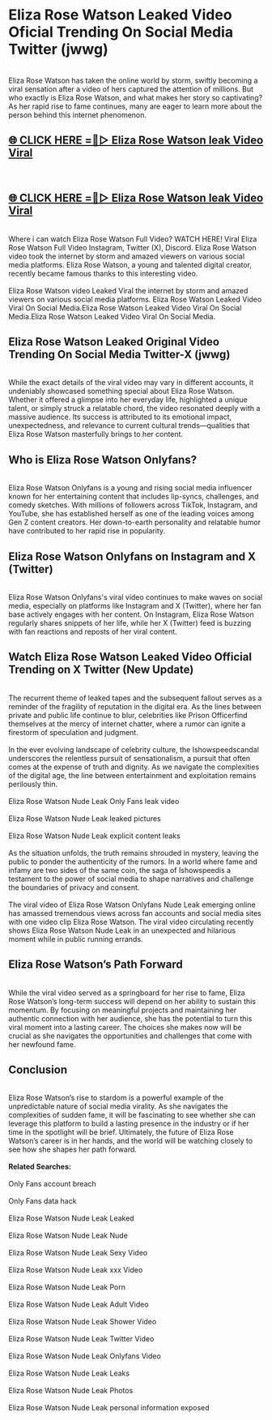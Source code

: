 # Eliza Rose Watson Leaked Video Oficial Trending On Social Media Twitter (jwwg)
<br>
Eliza Rose Watson has taken the online world by storm, swiftly becoming a viral sensation after a video of hers captured the attention of millions. But who exactly is Eliza Rose Watson, and what makes her story so captivating? As her rapid rise to fame continues, many are eager to learn more about the person behind this internet phenomenon.
<br>
<h2><a href="https://v.mview.online/p/url.html?title=Eliza_Rose_Watson&ref=git">🌐 CLICK HERE =👙▷ Eliza Rose Watson leak Video Viral</a></h2>
<br>
<h2><a href="https://v.mview.online/p/url.html?title=Eliza_Rose_Watson&ref=git">🌐 CLICK HERE =👙▷ Eliza Rose Watson leak Video Viral</a></h2>
<br>
Where i can watch Eliza Rose Watson Full Video? WATCH HERE! Viral Eliza Rose Watson Full Video Instagram, Twitter (X), Discord. Eliza Rose Watson video took the internet by storm and amazed viewers on various social media platforms. Eliza Rose Watson, a young and talented digital creator, recently became famous thanks to this interesting video.
<br><br>
Eliza Rose Watson video Leaked Viral the internet by storm and amazed viewers on various social media platforms. Eliza Rose Watson Leaked Video Viral On Social Media.Eliza Rose Watson Leaked Video Viral On Social Media.Eliza Rose Watson Leaked Video Viral On Social Media.
<br>
<h2>Eliza Rose Watson Leaked Original Video Trending On Social Media Twitter-X (jwwg)</h2>
<br>
While the exact details of the viral video may vary in different accounts, it undeniably showcased something special about Eliza Rose Watson. Whether it offered a glimpse into her everyday life, highlighted a unique talent, or simply struck a relatable chord, the video resonated deeply with a massive audience. Its success is attributed to its emotional impact, unexpectedness, and relevance to current cultural trends—qualities that Eliza Rose Watson masterfully brings to her content.
<br>
<h2>Who is Eliza Rose Watson Onlyfans?</h2>
<br>
Eliza Rose Watson Onlyfans is a young and rising social media influencer known for her entertaining content that includes lip-syncs, challenges, and comedy sketches. With millions of followers across TikTok, Instagram, and YouTube, she has established herself as one of the leading voices among Gen Z content creators. Her down-to-earth personality and relatable humor have contributed to her rapid rise in popularity.
<br>
<h2>Eliza Rose Watson Onlyfans on Instagram and X (Twitter)</h2>
<br>
Eliza Rose Watson Onlyfans's viral video continues to make waves on social media, especially on platforms like Instagram and X (Twitter), where her fan base actively engages with her content. On Instagram, Eliza Rose Watson regularly shares snippets of her life, while her X (Twitter) feed is buzzing with fan reactions and reposts of her viral content.
<br>
<h2>Watch Eliza Rose Watson Leaked Video Official Trending on X Twitter (New Update)</h2>
<br>
The recurrent theme of leaked tapes and the subsequent fallout serves as a reminder of the fragility of reputation in the digital era. As the lines between private and public life continue to blur, celebrities like Prison Officerfind themselves at the mercy of internet chatter, where a rumor can ignite a firestorm of speculation and judgment.
<br><br>
In the ever evolving landscape of celebrity culture, the Ishowspeedscandal underscores the relentless pursuit of sensationalism, a pursuit that often comes at the expense of truth and dignity. As we navigate the complexities of the digital age, the line between entertainment and exploitation remains perilously thin.
<br><br>
Eliza Rose Watson Nude Leak Only Fans leak video
<br><br>
Eliza Rose Watson Nude Leak leaked pictures
<br><br>
Eliza Rose Watson Nude Leak explicit content leaks
<br><br>
As the situation unfolds, the truth remains shrouded in mystery, leaving the public to ponder the authenticity of the rumors. In a world where fame and infamy are two sides of the same coin, the saga of Ishowspeedis a testament to the power of social media to shape narratives and challenge the boundaries of privacy and consent.
<br><br>
The viral video of Eliza Rose Watson Onlyfans Nude Leak emerging online has amassed tremendous views across fan accounts and social media sites with one video clip Eliza Rose Watson. The viral video circulating recently shows Eliza Rose Watson Nude Leak in an unexpected and hilarious moment while in public running errands.
<br>
<h2>Eliza Rose Watson’s Path Forward</h2>
<br>
While the viral video served as a springboard for her rise to fame, Eliza Rose Watson’s long-term success will depend on her ability to sustain this momentum. By focusing on meaningful projects and maintaining her authentic connection with her audience, she has the potential to turn this viral moment into a lasting career. The choices she makes now will be crucial as she navigates the opportunities and challenges that come with her newfound fame.
<br>
<h2>Conclusion</h2>
<br>
Eliza Rose Watson’s rise to stardom is a powerful example of the unpredictable nature of social media virality. As she navigates the complexities of sudden fame, it will be fascinating to see whether she can leverage this platform to build a lasting presence in the industry or if her time in the spotlight will be brief. Ultimately, the future of Eliza Rose Watson’s career is in her hands, and the world will be watching closely to see how she shapes her path forward.
<br><br>
<strong>Related Searches:</strong>
<br><br>
Only Fans account breach
<br><br>
Only Fans data hack
<br><br>
Eliza Rose Watson Nude Leak Leaked
<br><br>
Eliza Rose Watson Nude Leak Nude
<br><br>
Eliza Rose Watson Nude Leak Sexy Video
<br><br>
Eliza Rose Watson Nude Leak xxx Video
<br><br>
Eliza Rose Watson Nude Leak Porn
<br><br>
Eliza Rose Watson Nude Leak Adult Video
<br><br>
Eliza Rose Watson Nude Leak Shower Video
<br><br>
Eliza Rose Watson Nude Leak Twitter Video
<br><br>
Eliza Rose Watson Nude Leak Onlyfans Video
<br><br>
Eliza Rose Watson Nude Leak Leaks
<br><br>
Eliza Rose Watson Nude Leak Photos
<br><br>
Eliza Rose Watson Nude Leak personal information exposed